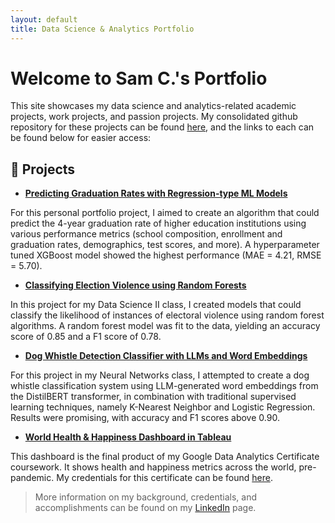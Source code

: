 ```yaml
---
layout: default
title: Data Science & Analytics Portfolio
---
```


# Welcome to Sam C.'s Portfolio

This site showcases my data science and analytics-related academic projects, work projects, and passion projects. My consolidated github repository for these projects can be found [here](https://github.com/samuelco1997/Portfolio), and the links to each can be found below for easier access:

## 🔬 Projects

- [**Predicting Graduation Rates with Regression-type ML Models**](https://github.com/samuelco1997/Portfolio/tree/main/Predicting%20Graduation%20Rates%20with%20Regression-type%20ML%20Models)

For this personal portfolio project, I aimed to create an algorithm that could predict the 4-year graduation rate of higher education institutions using various performance metrics (school composition, enrollment and graduation rates, demographics, test scores, and more). A hyperparameter tuned XGBoost model showed the highest performance (MAE = 4.21, RMSE = 5.70).

- [**Classifying Election Violence using Random Forests**](https://github.com/samuelco1997/Portfolio/tree/main/Classifying%20Election%20Violence%20using%20ML%20in%20Python)

In this project for my Data Science II class, I created models that could classify the likelihood of instances of electoral violence using random forest algorithms. A random forest model was fit to the data, yielding an accuracy score of 0.85 and a F1 score of 0.78.

- [**Dog Whistle Detection Classifier with LLMs and Word Embeddings**](https://github.com/samuelco1997/Portfolio/tree/main/Dog%20Whistle%20Detection%20with%20LLM-Generated%20Word%20Embeddings)

For this project in my Neural Networks class, I attempted to create a dog whistle classification system using LLM-generated word embeddings from the DistilBERT transformer, in combination with traditional supervised learning techniques, namely K-Nearest Neighbor and Logistic Regression. Results were promising, with accuracy and F1 scores above 0.90.

- [**World Health & Happiness Dashboard in Tableau**](https://public.tableau.com/app/profile/sam8656/viz/Worldhealthandhappiness/Dashboard1)

This dashboard is the final product of my Google Data Analytics Certificate coursework. It shows health and happiness metrics across the world, pre-pandemic. My credentials for this certificate can be found [here](https://www.coursera.org/account/accomplishments/professional-cert/9QY9C49T9SJP?utm_source=link&utm_medium=certificate&utm_content=cert_image&utm_campaign=pdf_header_button&utm_product=prof).

>More information on my background, credentials, and accomplishments can be found on my [LinkedIn](https://www.linkedin.com/in/samuel-cohen-b5878b163/) page. 

  
